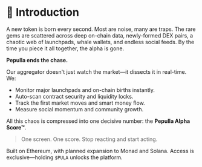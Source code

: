 # 🌟 Introduction

A new token is born every second. Most are noise, many are traps. The rare gems are scattered across deep on-chain data, newly-formed DEX pairs, a chaotic web of launchpads, whale wallets, and endless social feeds. By the time you piece it all together, the alpha is gone.

**Pepulla ends the chase.**

Our aggregator doesn't just watch the market—it dissects it in real-time. We:
*   Monitor major launchpads and on-chain births instantly.
*   Auto-scan contract security and liquidity locks.
*   Track the first market moves and smart money flow.
*   Measure social momentum and community growth.

All this chaos is compressed into one decisive number: the **Pepulla Alpha Score™**.

> One screen. One score. Stop reacting and start acting.

Built on Ethereum, with planned expansion to Monad and Solana. Access is exclusive—holding `$PULA` unlocks the platform.
